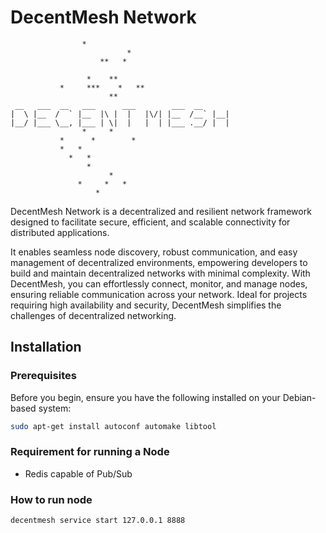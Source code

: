 # DecentMesh Network

```
                *                       
                          *             
                    **   *              
                                        
                 *    **                
           *     ***    *   **          
                      **                
 __   ___  __   ___      ___        ___  __       
|  \ |__  /  ` |__  |\ |  |   |\/| |__  /__` |__| 
|__/ |___ \__, |___ | \|  |   |  | |___ .__/ |  | 
                *     *                 
           *      *        *            
           *   *                        
             *   *                      
                 *                      
                      *                 
               *     *   *              
                   *                    
```

DecentMesh Network is a decentralized and resilient network framework designed to facilitate secure, efficient, and scalable connectivity for
distributed applications.

It enables seamless node discovery, robust communication, and easy management of decentralized environments, empowering
developers to build and maintain decentralized networks with minimal complexity.
With DecentMesh, you can effortlessly connect, monitor, and manage
nodes, ensuring reliable communication across your network.
Ideal for projects requiring high availability and security, DecentMesh simplifies the
challenges of decentralized networking.

## Installation

### Prerequisites

Before you begin, ensure you have the following installed on your Debian-based system:

```bash
sudo apt-get install autoconf automake libtool
```

### Requirement for running a Node

* Redis capable of Pub/Sub

### How to run node

```bash
decentmesh service start 127.0.0.1 8888
```